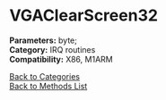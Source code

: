 # VGAClearScreen32

**Parameters:** byte;  
**Category:** IRQ routines  
**Compatibility:** X86, M1ARM  


[Back to Categories](../categories/irq_routines.md)  
[Back to Methods List](../../SUMMARY.md)
